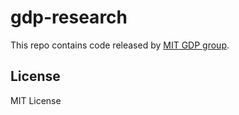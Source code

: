 # gdp-research
This repo contains code released by [MIT GDP group](http://groups.csail.mit.edu/gdpgroup). 

## License
MIT License
